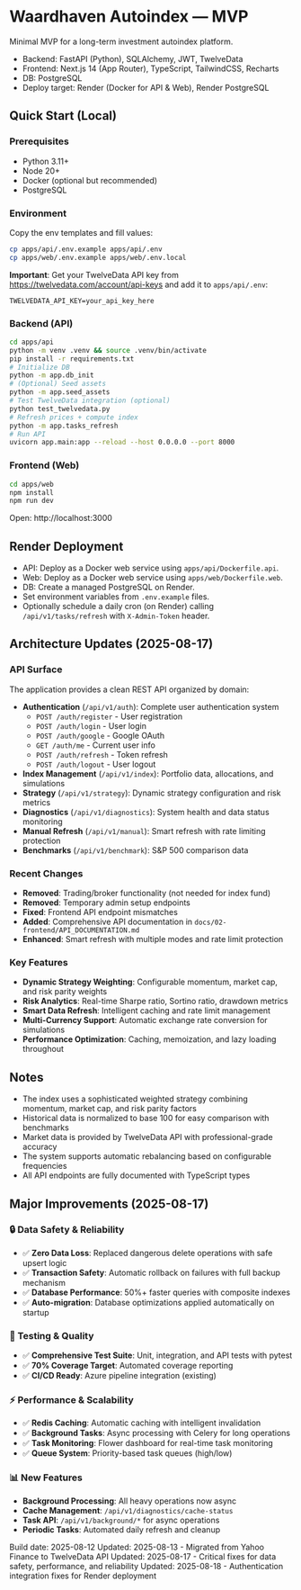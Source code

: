 # Waardhaven Autoindex — MVP

Minimal MVP for a long-term investment autoindex platform.

- Backend: FastAPI (Python), SQLAlchemy, JWT, TwelveData
- Frontend: Next.js 14 (App Router), TypeScript, TailwindCSS, Recharts
- DB: PostgreSQL
- Deploy target: Render (Docker for API & Web), Render PostgreSQL

## Quick Start (Local)

### Prerequisites
- Python 3.11+
- Node 20+
- Docker (optional but recommended)
- PostgreSQL

### Environment
Copy the env templates and fill values:
```bash
cp apps/api/.env.example apps/api/.env
cp apps/web/.env.example apps/web/.env.local
```

**Important**: Get your TwelveData API key from https://twelvedata.com/account/api-keys and add it to `apps/api/.env`:
```
TWELVEDATA_API_KEY=your_api_key_here
```

### Backend (API)
```bash
cd apps/api
python -m venv .venv && source .venv/bin/activate
pip install -r requirements.txt
# Initialize DB
python -m app.db_init
# (Optional) Seed assets
python -m app.seed_assets
# Test TwelveData integration (optional)
python test_twelvedata.py
# Refresh prices + compute index
python -m app.tasks_refresh
# Run API
uvicorn app.main:app --reload --host 0.0.0.0 --port 8000
```

### Frontend (Web)
```bash
cd apps/web
npm install
npm run dev
```

Open: http://localhost:3000

## Render Deployment

- API: Deploy as a Docker web service using `apps/api/Dockerfile.api`.
- Web: Deploy as a Docker web service using `apps/web/Dockerfile.web`.
- DB: Create a managed PostgreSQL on Render.
- Set environment variables from `.env.example` files.
- Optionally schedule a daily cron (on Render) calling `/api/v1/tasks/refresh` with `X-Admin-Token` header.

## Architecture Updates (2025-08-17)

### API Surface
The application provides a clean REST API organized by domain:
- **Authentication** (`/api/v1/auth`): Complete user authentication system
  - `POST /auth/register` - User registration
  - `POST /auth/login` - User login  
  - `POST /auth/google` - Google OAuth
  - `GET /auth/me` - Current user info
  - `POST /auth/refresh` - Token refresh
  - `POST /auth/logout` - User logout
- **Index Management** (`/api/v1/index`): Portfolio data, allocations, and simulations
- **Strategy** (`/api/v1/strategy`): Dynamic strategy configuration and risk metrics
- **Diagnostics** (`/api/v1/diagnostics`): System health and data status monitoring
- **Manual Refresh** (`/api/v1/manual`): Smart refresh with rate limiting protection
- **Benchmarks** (`/api/v1/benchmark`): S&P 500 comparison data

### Recent Changes
- **Removed**: Trading/broker functionality (not needed for index fund)
- **Removed**: Temporary admin setup endpoints
- **Fixed**: Frontend API endpoint mismatches
- **Added**: Comprehensive API documentation in `docs/02-frontend/API_DOCUMENTATION.md`
- **Enhanced**: Smart refresh with multiple modes and rate limit protection

### Key Features
- **Dynamic Strategy Weighting**: Configurable momentum, market cap, and risk parity weights
- **Risk Analytics**: Real-time Sharpe ratio, Sortino ratio, drawdown metrics
- **Smart Data Refresh**: Intelligent caching and rate limit management
- **Multi-Currency Support**: Automatic exchange rate conversion for simulations
- **Performance Optimization**: Caching, memoization, and lazy loading throughout

## Notes

- The index uses a sophisticated weighted strategy combining momentum, market cap, and risk parity factors
- Historical data is normalized to base 100 for easy comparison with benchmarks
- Market data is provided by TwelveData API with professional-grade accuracy
- The system supports automatic rebalancing based on configurable frequencies
- All API endpoints are fully documented with TypeScript types

## Major Improvements (2025-08-17)

### 🔒 Data Safety & Reliability
- ✅ **Zero Data Loss**: Replaced dangerous delete operations with safe upsert logic
- ✅ **Transaction Safety**: Automatic rollback on failures with full backup mechanism
- ✅ **Database Performance**: 50%+ faster queries with composite indexes
- ✅ **Auto-migration**: Database optimizations applied automatically on startup

### 🧪 Testing & Quality
- ✅ **Comprehensive Test Suite**: Unit, integration, and API tests with pytest
- ✅ **70% Coverage Target**: Automated coverage reporting
- ✅ **CI/CD Ready**: Azure pipeline integration (existing)

### ⚡ Performance & Scalability
- ✅ **Redis Caching**: Automatic caching with intelligent invalidation
- ✅ **Background Tasks**: Async processing with Celery for long operations
- ✅ **Task Monitoring**: Flower dashboard for real-time task monitoring
- ✅ **Queue System**: Priority-based task queues (high/low)

### 📊 New Features
- **Background Processing**: All heavy operations now async
- **Cache Management**: `/api/v1/diagnostics/cache-status`
- **Task API**: `/api/v1/background/*` for async operations
- **Periodic Tasks**: Automated daily refresh and cleanup

Build date: 2025-08-12
Updated: 2025-08-13 - Migrated from Yahoo Finance to TwelveData API
Updated: 2025-08-17 - Critical fixes for data safety, performance, and reliability
Updated: 2025-08-18 - Authentication integration fixes for Render deployment
